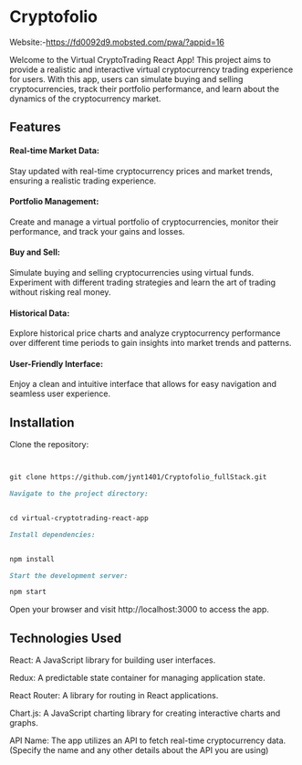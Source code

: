 # Cryptofolio

Website:-https://fd0092d9.mobsted.com/pwa/?appid=16


Welcome to the Virtual CryptoTrading React App! This project aims to provide a realistic and interactive virtual cryptocurrency trading experience for users. With this app, users can simulate buying and selling cryptocurrencies, track their portfolio performance, and learn about the dynamics of the cryptocurrency market.

## Features
#### Real-time Market Data: 
Stay updated with real-time cryptocurrency prices and market trends, ensuring a realistic trading experience.

#### Portfolio Management: 
Create and manage a virtual portfolio of cryptocurrencies, monitor their performance, and track your gains and losses.

#### Buy and Sell: 
Simulate buying and selling cryptocurrencies using virtual funds. Experiment with different trading strategies and learn the art of trading without risking real money.

#### Historical Data: 
Explore historical price charts and analyze cryptocurrency performance over different time periods to gain insights into market trends and patterns.

#### User-Friendly Interface: 
Enjoy a clean and intuitive interface that allows for easy navigation and seamless user experience.

## Installation
Clone the repository:


```markdown


git clone https://github.com/jynt1401/Cryptofolio_fullStack.git
```
```markdown
Navigate to the project directory:


cd virtual-cryptotrading-react-app
```
```markdown
Install dependencies:


npm install
```
```markdown
Start the development server:

npm start
```
Open your browser and visit http://localhost:3000 to access the app.

## Technologies Used
React: A JavaScript library for building user interfaces.

Redux: A predictable state container for managing application state.

React Router: A library for routing in React applications.

Chart.js: A JavaScript charting library for creating interactive charts and graphs.

API Name: The app utilizes an API to fetch real-time cryptocurrency data. (Specify the name and any other details about the API you are using)
